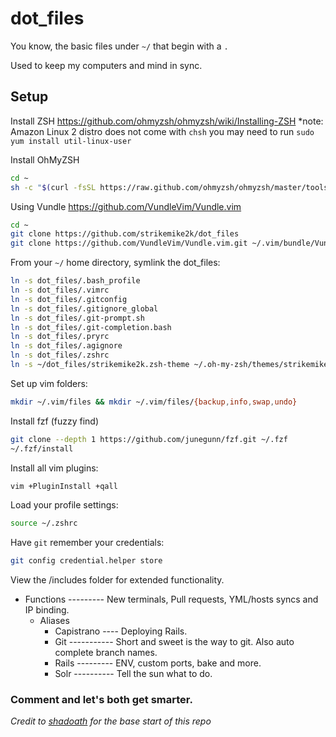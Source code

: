 # dot_files
You know, the basic files under `~/` that begin with a `.`

Used to keep my computers and mind in sync.

## Setup
Install ZSH https://github.com/ohmyzsh/ohmyzsh/wiki/Installing-ZSH
*note: Amazon Linux 2 distro does not come with `chsh` you may need to run `sudo yum install util-linux-user`

Install OhMyZSH
```bash
cd ~
sh -c "$(curl -fsSL https://raw.github.com/ohmyzsh/ohmyzsh/master/tools/install.sh)"
```

Using Vundle https://github.com/VundleVim/Vundle.vim
```bash
cd ~
git clone https://github.com/strikemike2k/dot_files
git clone https://github.com/VundleVim/Vundle.vim.git ~/.vim/bundle/Vundle.vim
```

From your `~/` home directory, symlink the dot_files:
```bash
ln -s dot_files/.bash_profile
ln -s dot_files/.vimrc
ln -s dot_files/.gitconfig
ln -s dot_files/.gitignore_global
ln -s dot_files/.git-prompt.sh
ln -s dot_files/.git-completion.bash
ln -s dot_files/.pryrc
ln -s dot_files/.agignore
ln -s dot_files/.zshrc
ln -s ~/dot_files/strikemike2k.zsh-theme ~/.oh-my-zsh/themes/strikemike2k.zsh-theme
```

Set up vim folders:
```bash
mkdir ~/.vim/files && mkdir ~/.vim/files/{backup,info,swap,undo}
```

Install fzf (fuzzy find)
```bash
git clone --depth 1 https://github.com/junegunn/fzf.git ~/.fzf
~/.fzf/install
```

Install all vim plugins:
```bash
vim +PluginInstall +qall
```

Load your profile settings:
```bash
source ~/.zshrc
```

Have `git` remember your credentials:
```bash
git config credential.helper store
```

View the /includes folder for extended functionality.
* Functions --------- New terminals, Pull requests, YML/hosts syncs and IP binding.
  * Aliases
    * Capistrano ---- Deploying Rails.
    * Git ----------- Short and sweet is the way to git. Also auto complete branch names.
    * Rails --------- ENV, custom ports, bake and more.
    * Solr ---------- Tell the sun what to do.

### Comment and let's both get smarter.

*Credit to [shadoath](https://github.com/shadoath) for the base start of this repo*
